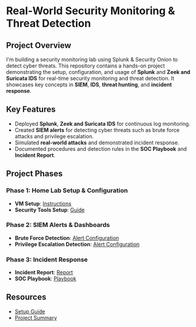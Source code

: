 # Real-World Security Monitoring & Threat Detection

## Project Overview
I'm building a security monitoring lab using Splunk & Security Onion to detect cyber threats.
This repository contains a hands-on project demonstrating the setup, configuration, and usage of **Splunk** and **Zeek and Suricata IDS** for real-time security monitoring and threat detection. It showcases key concepts in **SIEM**, **IDS**, **threat hunting**, and **incident response**.

## Key Features
- Deployed **Splunk**, **Zeek and Suricata IDS** for continuous log monitoring.
- Created **SIEM alerts** for detecting cyber threats such as brute force attacks and privilege escalation.
- Simulated **real-world attacks** and demonstrated incident response.
- Documented procedures and detection rules in the **SOC Playbook** and **Incident Report**.

## Project Phases
### Phase 1: Home Lab Setup & Configuration
- **VM Setup**: [Instructions](01-home-lab-setup/a.VM-configuration.md)
- **Security Tools Setup**: [Guide](01-home-lab-setup/b.security-tools-setup.md)

### Phase 2: SIEM Alerts & Dashboards
- **Brute Force Detection**: [Alert Configuration](02-siem-alerts/a.brute-force-alerts.md)
- **Privilege Escalation Detection**: [Alert Configuration](02-siem-alerts/b.privilege-escalation-alerts.md)

### Phase 3: Incident Response
- **Incident Report**: [Report](03-incident-response/a.incident-report.md)
- **SOC Playbook**: [Playbook](03-incident-response/b.SOC-playbook.md)

## Resources
- [Setup Guide](04-docs/a.setup-guide.md)
- [Project Summary](04-docs/b.project-summary.md)
